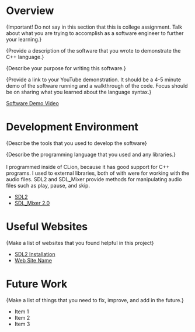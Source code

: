# Overview

{Important! Do not say in this section that this is college assignment. Talk about what you are trying to accomplish as a software engineer to further your learning.}

{Provide a description of the software that you wrote to demonstrate the C++ language.}

{Describe your purpose for writing this software.}

{Provide a link to your YouTube demonstration. It should be a 4-5 minute demo of the software running and a walkthrough of the code. Focus should be on sharing what you learned about the language syntax.}

[Software Demo Video](http://youtube.link.goes.here)

# Development Environment

{Describe the tools that you used to develop the software}

{Describe the programming language that you used and any libraries.}
</br>
</br>
I programmed inside of CLion, because it has good support for C++ programs. I used to external libraries, both of with were
for working with the audio files. SDL2 and SDL_Mixer provide methods for manipulating audio files such as play, pause, and skip.

* [SDL2](https://wiki.libsdl.org/SDL2/FrontPage)  
* [SDL_Mixer 2.0](https://wiki.libsdl.org/SDL2_mixer/FrontPage)

# Useful Websites

{Make a list of websites that you found helpful in this project}

- [SDL2 Installation](https://wiki.libsdl.org/SDL2/Installation)
- [Web Site Name](http://url.link.goes.here)

# Future Work

{Make a list of things that you need to fix, improve, and add in the future.}

- Item 1
- Item 2
- Item 3
